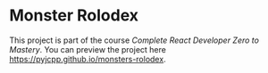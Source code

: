 # Monster Rolodex

This project is part of the course *Complete React Developer Zero to Mastery*. You can preview the project here https://pyjcpp.github.io/monsters-rolodex.